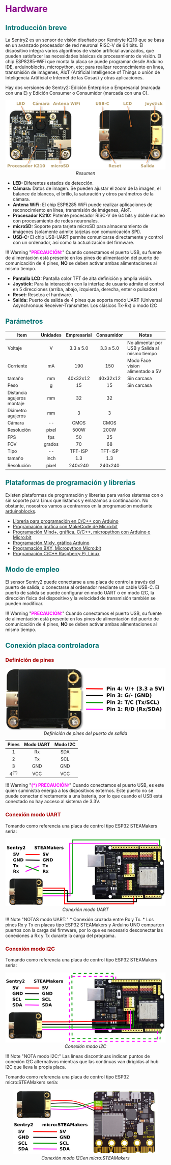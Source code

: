 # <FONT COLOR=#8B008B>Hardware</font>
## <FONT COLOR=#007575>**Introducción breve**</font>
La Sentry2 es un sensor de visión diseñado por Kendryte K210 que se basa en un avanzado procesador de red neuronal RISC-V de 64 bits. El dispositivo integra varios algoritmos de visión artificial avanzados, que pueden satisfacer las necesidades básicas de procesamiento de visión. El chip ESP8285-WiFi que monta la placa se puede programar desde Arduino IDE, arduinoblocks, micropython, etc; para realizar reconocimiento en línea, transmisión de imágenes, AIoT (Artificial Intelligence of Things o unión de Inteligencia Artificial e Internet de las Cosas) y otras aplicaciones.

Hay dos versiones de Sentry2: Edición Enterprise o Empresarial (marcada con una E) y Edición Consumer o Consumidor (marcada con una C).

<center>

![Resumen](../img/sentry/resumen.png)  
*Resumen*

</center>

* **LED:** Diferentes estados de detección.
* **Cámara:** Datos de imagen. Se pueden ajustar el zoom de la imagen, el balance de blancos, el brillo, la saturación y otros parámetros de la cámara.
* **Antena WiFi:** El chip ESP8285 WiFi puede realizar aplicaciones de reconocimiento en línea, transmisión de imágenes, AIoT.
* **Procesador K210:** Potente procesador RISC-V de 64 bits y doble núcleo con procesamiento de redes neuronales.
* **microSD:** Soporte para tarjeta microSD para almacenamiento de imágenes (solamente admite tarjetas con comunicación SPI).
* **USB-C:** El chip USB-UART permite comunicarse directamente y control con un ordenador, así como la actualización del firmware.
  
!!! Warning "<FONT COLOR=#FF00FF><b>PRECAUCIÓN:</b></font>"
    Cuando conectamos el puerto USB, su fuente de alimentación está presente en los pines de alimentación del puerto de comunicación de 4 pines, **NO** se deben activar ambas alimentaciones al mismo tiempo.

* **Pantalla LCD:** Pantalla color TFT de alta definición y amplia visión.
* **Joystick:** Para la interacción con la interfaz de usuario admite el control en 5 direcciones (arriba, abajo, izquierda, derecha, enter o pulsador)
* **Reset:** Resetea el hardware.
* **Salida:** Puerto de salida de 4 pines que soporta modo UART (Universal Asynchronous Receiver-Transmitter. Los clásicos Tx-Rx) o modo I2C

## <FONT COLOR=#007575>**Parámetros**</font>

<center>

|Item|Unidades|Empresarial|Consumidor|Notas|
|---|:-:|:-:|:-:|---|
|Voltaje|V|3.3 a 5.0|3.3 a 5.0|No alimentar por USB y Salida al mismo tiempo|
|Corriente|mA|190|150|Modo Face vision alimentado a 5V|
|tamaño|mm|40x32x12|40x32x12|Sin carcasa|
|Peso|g|15|15|Sin carcasa|
|Distancia agujeros montaje|mm|32|32||
|Diámetro agujeros|mm|3|3||
|Cámara|--|CMOS|CMOS||
|Resolución|pixel|500W|200W||
|FPS|fps|50|25||
|FOV|grados|70|68||
|Tipo|--|TFT-ISP|TFT-ISP||
|tamaño|inch|1.3|1.3||
|Resolución|pixel|240x240|240x240||

</center>

## <FONT COLOR=#007575>**Plataformas de programación y librerias**</font>
Existen plataformas de programación y librerias para varios sistemas con o sin soporte para Linux que listamos y enlazamos a continuación. No obstante, nosostros vamos a centrarnos en la programación mediante [arduinoblocks](http://www.arduinoblocks.com/).

* [Libreria para programación en C/C++ con Arduino](https://github.com/AITosee/Sentry-Arduino/releases)
* [Programación gráfica con MakeCode de Micro:bit](https://github.com/AITosee/pxt-sentry/releases)
* [Programación Mind+, gráfica, C/C++, micropython con Arduino o Micro:bit](https://github.com/AITosee/ext-sentry/releases)
* [Programación Mixly, gráfica Arduino](https://github.com/AITosee/Sentry-Mixly/releases)
* [Programación BXY, Micropython Micro:bit](https://github.com/AITosee/Sentry-microPython/releases)
* [Programación C/C++ Raspberry Pi, Linux](https://tosee.readthedocs.io/en/latest/_downloads/42a3596a62925328df75eecbe9fb4f57/Sentry-Arduino-1.2.4_for_linux.zip)

## <FONT COLOR=#007575>**Modo de empleo**</font>
El sensor Sentry2 puede conectarse a una placa de control a través del puerto de salida, o conectarse al ordenador mediante un cable USB-C. El puerto de salida se puede configurar en modo UART o en modo I2C, la dirección física del dispositivo y la velocidad de transmisión también se pueden modificar.

!!! Warning "<FONT COLOR=#FF00FF><b>PRECAUCIÓN:</b></font>"
    Cuando conectamos el puerto USB, su fuente de alimentación está presente en los pines de alimentación del puerto de comunicación de 4 pines, **NO** se deben activar ambas alimentaciones al mismo tiempo.

## <FONT COLOR=#007575>**Conexión placa controladora**</font>
### <FONT COLOR=#AA0000>Definición de pines</font>

<center>

![Definición de pines del puerto de salida](../img/sentry/pines.png)  
*Definición de pines del puerto de salida*

|Pines|Modo UART|Modo I2C|
|:-:|:-:|:-:|
|1|Rx|SDA|
|2|Tx|SCL|
|3|GND|GND|
|$4^{(*)}$|VCC|VCC|

</center>

!!! Warning "<FONT COLOR=#FF00FF><b>(*) PRECAUCIÓN:</b></font>"
    Cuando conectamos el puerto USB, es este quien suministra energía a los dispositivos externos. Este puerto no se puede conectar directamente a una bateria, por lo que cuando el USB está conectado no hay acceso al sistema de 3.3V.

### <FONT COLOR=#AA0000>Conexión modo UART</font>
Tomando como referencia una placa de control tipo ESP32 STEAMakers sería:

<center>

![Conexión modo UART](../img/sentry/conex_UART.png)  
*Conexión modo UART*

</center>


!!! Note "NOTAS modo UART:"
    * Conexión cruzada entre Rx y Tx.
    * Los pines Rx y Tx en placas tipo ESP32 STEAMakers y Arduino UNO comparten puertos con la carga del firmware, por lo que es necesario desconectar las conexiones a Rx y Tx durante la carga del programa.

### <FONT COLOR=#AA0000>Conexión modo I2C</font>
Tomando como referencia una placa de control tipo ESP32 STEAMakers sería:

<center>

![Conexión modo I2C](../img/sentry/conex_I2C.png)  
*Conexión modo I2C*

</center>

!!! Note "NOTA modo I2C:"
    Las líneas discontinuas indican puntos de conexión I2C alternativos mientras que las continuas van dirigidas al hub I2C que lleva la propia placa.

Tomando como referencia una placa de control tipo ESP32 micro:STEAMakers sería:

<center>

![Conexión modo I2C en micro:STEAMakers](../img/sentry/conex_I2Cmicro.png)  
*Conexión modo I2Cen micro:STEAMakers*

</center>
